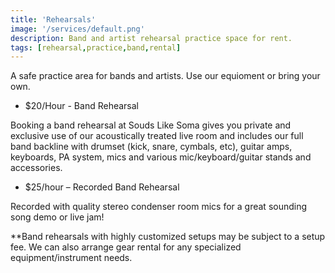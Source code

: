```yaml
---
title: 'Rehearsals'
image: '/services/default.png'
description: Band and artist rehearsal practice space for rent.
tags: [rehearsal,practice,band,rental]
---
```

A safe practice area for bands and artists. Use our equioment or bring your own.

- $20/Hour - Band Rehearsal

Booking a band rehearsal at Souds Like Soma gives you private and exclusive use of our acoustically treated live room and includes our full band backline with drumset (kick, snare, cymbals, etc), guitar amps, keyboards, PA system, mics and various mic/keyboard/guitar stands and accessories.

- $25/hour – Recorded Band Rehearsal 

Recorded with quality stereo condenser room mics for a great sounding song demo or live jam!

**Band rehearsals with highly customized setups may be subject to a setup fee.  We can also arrange gear rental for any specialized equipment/instrument needs. 